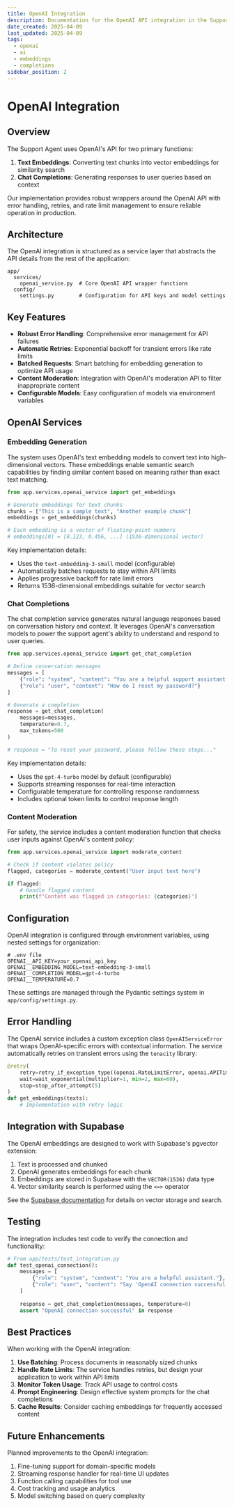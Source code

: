 ```yaml
---
title: OpenAI Integration
description: Documentation for the OpenAI API integration in the Support Agent project
date_created: 2025-04-09
last_updated: 2025-04-09
tags:
  - openai
  - ai
  - embeddings
  - completions
sidebar_position: 2
---
```


# OpenAI Integration

## Overview

The Support Agent uses OpenAI's API for two primary functions:

1. **Text Embeddings**: Converting text chunks into vector embeddings for similarity search
2. **Chat Completions**: Generating responses to user queries based on context

Our implementation provides robust wrappers around the OpenAI API with error handling, retries, and rate limit management to ensure reliable operation in production.

## Architecture

The OpenAI integration is structured as a service layer that abstracts the API details from the rest of the application:

```
app/
  services/
    openai_service.py  # Core OpenAI API wrapper functions
  config/
    settings.py        # Configuration for API keys and model settings
```

## Key Features

- **Robust Error Handling**: Comprehensive error management for API failures
- **Automatic Retries**: Exponential backoff for transient errors like rate limits
- **Batched Requests**: Smart batching for embedding generation to optimize API usage
- **Content Moderation**: Integration with OpenAI's moderation API to filter inappropriate content
- **Configurable Models**: Easy configuration of models via environment variables

## OpenAI Services

### Embedding Generation

The system uses OpenAI's text embedding models to convert text into high-dimensional vectors. These embeddings enable semantic search capabilities by finding similar content based on meaning rather than exact text matching.

```python
from app.services.openai_service import get_embeddings

# Generate embeddings for text chunks
chunks = ["This is a sample text", "Another example chunk"]
embeddings = get_embeddings(chunks)

# Each embedding is a vector of floating-point numbers
# embeddings[0] = [0.123, 0.456, ...] (1536-dimensional vector)
```

Key implementation details:
- Uses the `text-embedding-3-small` model (configurable)
- Automatically batches requests to stay within API limits
- Applies progressive backoff for rate limit errors
- Returns 1536-dimensional embeddings suitable for vector search

### Chat Completions

The chat completion service generates natural language responses based on conversation history and context. It leverages OpenAI's conversation models to power the support agent's ability to understand and respond to user queries.

```python
from app.services.openai_service import get_chat_completion

# Define conversation messages
messages = [
    {"role": "system", "content": "You are a helpful support assistant."},
    {"role": "user", "content": "How do I reset my password?"}
]

# Generate a completion
response = get_chat_completion(
    messages=messages,
    temperature=0.7,
    max_tokens=500
)

# response = "To reset your password, please follow these steps..."
```

Key implementation details:
- Uses the `gpt-4-turbo` model by default (configurable)
- Supports streaming responses for real-time interaction
- Configurable temperature for controlling response randomness
- Includes optional token limits to control response length

### Content Moderation

For safety, the service includes a content moderation function that checks user inputs against OpenAI's content policy:

```python
from app.services.openai_service import moderate_content

# Check if content violates policy
flagged, categories = moderate_content("User input text here")

if flagged:
    # Handle flagged content
    print(f"Content was flagged in categories: {categories}")
```

## Configuration

OpenAI integration is configured through environment variables, using nested settings for organization:

```
# .env file
OPENAI__API_KEY=your_openai_api_key
OPENAI__EMBEDDING_MODEL=text-embedding-3-small
OPENAI__COMPLETION_MODEL=gpt-4-turbo
OPENAI__TEMPERATURE=0.7
```

These settings are managed through the Pydantic settings system in `app/config/settings.py`.

## Error Handling

The OpenAI service includes a custom exception class `OpenAIServiceError` that wraps OpenAI-specific errors with contextual information. The service automatically retries on transient errors using the `tenacity` library:

```python
@retry(
    retry=retry_if_exception_type((openai.RateLimitError, openai.APITimeoutError)),
    wait=wait_exponential(multiplier=1, min=2, max=60),
    stop=stop_after_attempt(5)
)
def get_embeddings(texts):
    # Implementation with retry logic
```

## Integration with Supabase

The OpenAI embeddings are designed to work with Supabase's pgvector extension:

1. Text is processed and chunked
2. OpenAI generates embeddings for each chunk
3. Embeddings are stored in Supabase with the `VECTOR(1536)` data type
4. Vector similarity search is performed using the `<=>` operator

See the [Supabase documentation](./Supabase.md) for details on vector storage and search.

## Testing

The integration includes test code to verify the connection and functionality:

```python
# From app/tests/test_integration.py
def test_openai_connection():
    messages = [
        {"role": "system", "content": "You are a helpful assistant."},
        {"role": "user", "content": "Say 'OpenAI connection successful' if you can see this message."}
    ]
    
    response = get_chat_completion(messages, temperature=0)
    assert "OpenAI connection successful" in response
```

## Best Practices

When working with the OpenAI integration:

1. **Use Batching**: Process documents in reasonably sized chunks
2. **Handle Rate Limits**: The service handles retries, but design your application to work within API limits
3. **Monitor Token Usage**: Track API usage to control costs
4. **Prompt Engineering**: Design effective system prompts for the chat completions
5. **Cache Results**: Consider caching embeddings for frequently accessed content

## Future Enhancements

Planned improvements to the OpenAI integration:

1. Fine-tuning support for domain-specific models
2. Streaming response handler for real-time UI updates
3. Function calling capabilities for tool use
4. Cost tracking and usage analytics
5. Model switching based on query complexity 